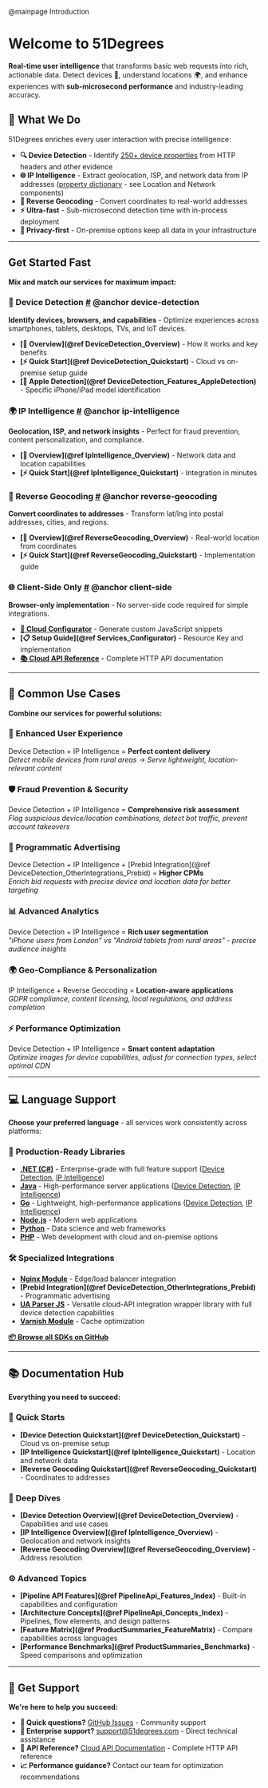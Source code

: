 @mainpage Introduction

# Welcome to 51Degrees

**Real-time user intelligence** that transforms basic web requests into rich, actionable data. Detect devices 📱, understand locations 🌍, and enhance experiences with **sub-microsecond performance** and industry-leading accuracy.

## 🚀 What We Do

51Degrees enriches every user interaction with precise intelligence:

- **🔍 Device Detection** - Identify [250+ device properties](https://51degrees.com/developers/property-dictionary) from HTTP headers and other evidence
- **🌐 IP Intelligence** - Extract geolocation, ISP, and network data from IP addresses ([property dictionary](https://51degrees.com/developers/property-dictionary) - see Location and Network components)  
- **📍 Reverse Geocoding** - Convert coordinates to real-world addresses
- **⚡ Ultra-fast** - Sub-microsecond detection time with in-process deployment
- **🎯 Privacy-first** - On-premise options keep all data in your infrastructure

---

## Get Started Fast

**Mix and match our services for maximum impact:**

### 📱 Device Detection <a href="#device-detection">#</a> @anchor device-detection
**Identify devices, browsers, and capabilities** - Optimize experiences across smartphones, tablets, desktops, TVs, and IoT devices.

- **[📖 Overview](@ref DeviceDetection_Overview)** - How it works and key benefits  
- **[⚡ Quick Start](@ref DeviceDetection_Quickstart)** - Cloud vs on-premise setup guide
- **[🍎 Apple Detection](@ref DeviceDetection_Features_AppleDetection)** - Specific iPhone/iPad model identification

### 🌍 IP Intelligence <a href="#ip-intelligence">#</a> @anchor ip-intelligence  
**Geolocation, ISP, and network insights** - Perfect for fraud prevention, content personalization, and compliance.

- **[📖 Overview](@ref IpIntelligence_Overview)** - Network data and location capabilities
- **[⚡ Quick Start](@ref IpIntelligence_Quickstart)** - Integration in minutes

### 📍 Reverse Geocoding <a href="#reverse-geocoding">#</a> @anchor reverse-geocoding
**Convert coordinates to addresses** - Transform lat/lng into postal addresses, cities, and regions.

- **[📖 Overview](@ref ReverseGeocoding_Overview)** - Real-world location from coordinates  
- **[⚡ Quick Start](@ref ReverseGeocoding_Quickstart)** - Implementation guide

### 🌐 Client-Side Only <a href="#client-side">#</a> @anchor client-side
**Browser-only implementation** - No server-side code required for simple integrations.

- **[🔧 Cloud Configurator](https://configure.51degrees.com/)** - Generate custom JavaScript snippets
- **[📋 Setup Guide](@ref Services_Configurator)** - Resource Key and implementation
- **[📚 Cloud API Reference](https://cloud.51degrees.com/api-docs/index.html)** - Complete HTTP API documentation

---

## 🎯 Common Use Cases

**Combine our services for powerful solutions:**

### 🎨 **Enhanced User Experience**
Device Detection + IP Intelligence = **Perfect content delivery**  
*Detect mobile devices from rural areas → Serve lightweight, location-relevant content*

### 🛡️ **Fraud Prevention & Security** 
Device Detection + IP Intelligence = **Comprehensive risk assessment**  
*Flag suspicious device/location combinations, detect bot traffic, prevent account takeovers*

### 🎯 **Programmatic Advertising**
Device Detection + IP Intelligence + [Prebid Integration](@ref DeviceDetection_OtherIntegrations_Prebid) = **Higher CPMs**  
*Enrich bid requests with precise device and location data for better targeting*

### 📊 **Advanced Analytics** 
Device Detection + IP Intelligence = **Rich user segmentation**  
*"iPhone users from London" vs "Android tablets from rural areas" - precise audience insights*

### 🌍 **Geo-Compliance & Personalization**
IP Intelligence + Reverse Geocoding = **Location-aware applications**  
*GDPR compliance, content licensing, local regulations, and address completion*

### ⚡ **Performance Optimization**
Device Detection + IP Intelligence = **Smart content adaptation**  
*Optimize images for device capabilities, adjust for connection types, select optimal CDN*

---

## 💻 Language Support

**Choose your preferred language** - all services work consistently across platforms:

### 🚀 **Production-Ready Libraries**
- **[.NET (C#)](https://github.com/51Degrees/device-detection-dotnet)** - Enterprise-grade with full feature support ([Device Detection](https://github.com/51Degrees/device-detection-dotnet), [IP Intelligence](https://github.com/51Degrees/ip-intelligence-dotnet))
- **[Java](https://github.com/51Degrees/device-detection-java)** - High-performance server applications ([Device Detection](https://github.com/51Degrees/device-detection-java), [IP Intelligence](https://github.com/51Degrees/ip-intelligence-java))  
- **[Go](https://github.com/51Degrees/device-detection-go)** - Lightweight, high-performance applications ([Device Detection](https://github.com/51Degrees/device-detection-go), [IP Intelligence](https://github.com/51Degrees/ip-intelligence-go))
- **[Node.js](https://github.com/51Degrees/device-detection-node)** - Modern web applications
- **[Python](https://github.com/51Degrees/device-detection-python)** - Data science and web frameworks
- **[PHP](https://github.com/51Degrees/device-detection-php)** - Web development with cloud and on-premise options

### 🛠️ **Specialized Integrations**
- **[Nginx Module](https://github.com/51Degrees/device-detection-nginx)** - Edge/load balancer integration
- **[Prebid Integration](@ref DeviceDetection_OtherIntegrations_Prebid)** - Programmatic advertising
- **[UA Parser JS](https://github.com/51Degrees/ua-parser-js)** - Versatile cloud-API integration wrapper library with full device detection capabilities
- **[Varnish Module](https://github.com/51Degrees/device-detection-varnish)** - Cache optimization

**[📦 Browse all SDKs on GitHub](https://github.com/51Degrees/)**

---

## 📚 Documentation Hub

**Everything you need to succeed:**

### 🚀 **Quick Starts**
- **[Device Detection Quickstart](@ref DeviceDetection_Quickstart)** - Cloud vs on-premise setup
- **[IP Intelligence Quickstart](@ref IpIntelligence_Quickstart)** - Location and network data
- **[Reverse Geocoding Quickstart](@ref ReverseGeocoding_Quickstart)** - Coordinates to addresses

### 📖 **Deep Dives**  
- **[Device Detection Overview](@ref DeviceDetection_Overview)** - Capabilities and use cases
- **[IP Intelligence Overview](@ref IpIntelligence_Overview)** - Geolocation and network insights
- **[Reverse Geocoding Overview](@ref ReverseGeocoding_Overview)** - Address resolution

### ⚙️ **Advanced Topics**
- **[Pipeline API Features](@ref PipelineApi_Features_Index)** - Built-in capabilities and configuration
- **[Architecture Concepts](@ref PipelineApi_Concepts_Index)** - Pipelines, flow elements, and design patterns
- **[Feature Matrix](@ref ProductSummaries_FeatureMatrix)** - Compare capabilities across languages
- **[Performance Benchmarks](@ref ProductSummaries_Benchmarks)** - Speed comparisons and optimization

---

## 💬 Get Support

**We're here to help you succeed:**

- **🚀 Quick questions?** [GitHub Issues](https://github.com/51Degrees/) - Community support
- **📧 Enterprise support?** [support@51degrees.com](mailto:support@51degrees.com) - Direct technical assistance  
- **📝 API Reference?** [Cloud API Documentation](https://cloud.51degrees.com/api-docs/index.html) - Complete HTTP API reference
- **📈 Performance guidance?** Contact our team for optimization recommendations
